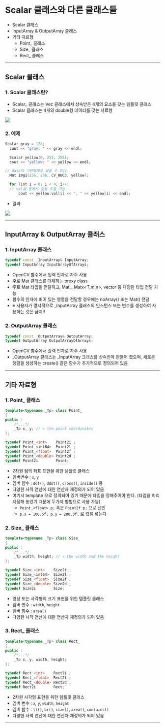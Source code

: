 # Scalar 클래스와 다른 클래스들
  - Scalar 클래스
  - InputArray & OutputArray 클래스
  - 기타 자료형
    - Point_ 클래스
    - Size_ 클래스
    - Rect_ 클래스

---

## Scalar 클래스
  ### 1. Scalar 클래스란?
  - Scalar_ 클래스는 Vec 클래스에서 상속받은 4개의 요소를 갖는 템플릿 클래스
  - Scalar 클래스는 4개의  double형 데이터를 갖는 자료형

  ![](https://github.com/Lee-KyungSeok/ComputerVision-Study/blob/master/Scalar%26Other/picture/scalar.png)

  ### 2. 예제

  ```cpp
  Scalar gray = 128;
	cout << "gray: " << gray << endl;

	Scalar yellow(0, 255, 255);
	cout << "yellow: " << yellow << endl;

  // data의 기본형태로 넣을 수 있다.
	Mat img1(256, 256, CV_8UC3, yellow);

	for (int i = 0; i < 4; i++)
    // val을 통해서 값을 호출 가능
		cout << yellow.val[i] << ", " << yellow[i] << endl;
  ```

  - 결과

  ![](https://github.com/Lee-KyungSeok/ComputerVision-Study/blob/master/Scalar%26Other/picture/scalar2.png)

---

## InputArray & OutputArray 클래스
  ### 1. InputArray 클래스

  ```cpp
  typedef const _InputArray& InputArray;
  typedef InputArray InputArrayOfArrays;
  ```

  - OpenCV 함수에서 입력 인자로 자주 사용
  - 주로 Mat 클래스를 대체하는 proxy class
  - 주로 Mat 타입을 전달하고, Mat_<T>, Matx<T,m,n>, vector<T> 등 다양한 타입 전달 가능
  - 함수의 인자에 비어 있는 행렬을 전달할 경우에는 noArray() 또는 Mat() 전달
  - ※ 사용자가 명시적으로 \_InputArray 클래스의 인스턴스 또는 변수를 생성하여 사용하는 것은 금지!!

  ### 2. OutputArray 클래스

  ```cpp
  typedef const _OutputArray& OutputArray;
  typedef OutputArray OutputArrayOfArrays;
  ```

  - OpenCV 함수에서 출력 인자로 자주 사용
  - \_OutputArray 클래스는 \_InputArray 크래스를 상속받아 만들어 졌으며, 새로운 행렬을 생성하는 create() 같은 함수가 추가적으로 정의되어 있음

---

## 기타 자료형
  ### 1. Point_ 클래스

  ```cpp
  template<typename _Tp> class Point_
  {
  public :
      /*...*/
      _Tp x, y; // < the point coordinates
  };

  typedef Point_<int>    Point2i ;
  typedef Point_<int64>  Point2l ;
  typedef Point_<float>  Point2f ;
  typedef Point_<double> Point2d ;
  typedef Point2i        Point;
  ```

  - 2차원 점의 좌표 표현을 위한 템플릿 클래스
  - 멤버변수 : `x`, `y`
  - 멤버 함수 : `dot()`, `ddot()`, `cross()`, `inside()` 등
  - 다양한 사칙 연산에 대한 연산자 재정의가 되어 있음
  - 여기서 template 으로 정의되어 있기 때문에 타입을 정해주어야 한다. (타입을 미리 지정해 놓았기 때문에 두가지 방법으로 사용 가능)
    - `Point_<float> p;` 혹은 `Point2f p;` 으로 선언
    - `p.x = 100.5f; p.y = 200.3f;` 로 값을 넣는다

  ### 2. Size_ 클래스

  ```cpp
  template<typename _Tp> class Size_
  {
  public :
      /*...*/
      _Tp width, height; // < the width and the height
  };

  typedef Size_<int>    Size2i ;
  typedef Size_<int64>  Size2l ;
  typedef Size_<float>  Size2f ;
  typedef Size_<double> Size2d ;
  typedef Size2i        Size;
  ```

  - 영상 또는 사각형의 크기 표현을 위한 템플릿 클래스
  - 멤버 변수 : `width`, `height`
  - 멤버 함수 : `area()`
  - 다양한 사칙 연산에 대한 연산자 재정의가 되어 있음

  ### 3. Rect_ 클래스

  ```cpp
  template<typename _Tp> class Rect_
  {
  public :
      /*...*/
      _Tp x, y, width, height;
  };

  typedef Rect_<int>    Rect2i ;
  typedef Rect_<float>  Rect2f ;
  typedef Rect_<double> Rect2d ;
  typedef Rect2i        Rect;
  ```

  - 2차원 사각형 표현을 위한 템플릿 클래스
  - 멤버 변수 : `x`, `y`, `width`, `height`
  - 멤버 함수 : `tl()`, `br()`, `size()`, `area()`, `contains()`
  - 다양한 사칙 연산에 대한 연산자 재정의가 되어 있음

---
